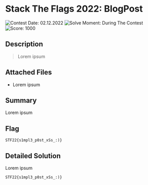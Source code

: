 # Stack The Flags 2022: BlogPost

![Contest Date: 02.12.2022](https://img.shields.io/badge/Contest%20Date-02.12.2022-lightgrey.svg)
![Solve Moment: During The Contest](https://img.shields.io/badge/Solve%20Moment-During%20The%20Contest-brightgreen.svg)
![Score: 1000](https://img.shields.io/badge/Score-1000-brightgreen.svg)

## Description

> Lorem ipsum


## Attached Files

- Lorem ipsum

## Summary

Lorem ipsum

## Flag

```
STF22{s1mpl3_p0st_xSs_:)}
```

## Detailed Solution

Lorem ipsum

```
STF22{s1mpl3_p0st_xSs_:)}
```
